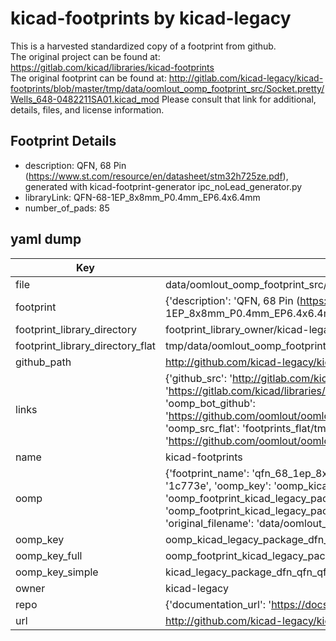 # kicad-footprints by kicad-legacy  
This is a harvested standardized copy of a footprint from github.  
The original project can be found at:  
https://gitlab.com/kicad/libraries/kicad-footprints  
The original footprint can be found at:
http://gitlab.com/kicad-legacy/kicad-footprints/blob/master/tmp/data/oomlout_oomp_footprint_src/Socket.pretty/Wells_648-0482211SA01.kicad_mod
Please consult that link for additional, details, files, and license information.  
## Footprint Details
* description: QFN, 68 Pin (https://www.st.com/resource/en/datasheet/stm32h725ze.pdf), generated with kicad-footprint-generator ipc_noLead_generator.py  
* libraryLink: QFN-68-1EP_8x8mm_P0.4mm_EP6.4x6.4mm  
* number_of_pads: 85  
## yaml dump  
| Key | Value |  
| --- | --- |  
| file | data/oomlout_oomp_footprint_src/kicad-footprints/Package_DFN_QFN.pretty/QFN-68-1EP_8x8mm_P0.4mm_EP6.4x6.4mm.kicad_mod |  
| footprint | {'description': 'QFN, 68 Pin (https://www.st.com/resource/en/datasheet/stm32h725ze.pdf), generated with kicad-footprint-generator ipc_noLead_generator.py', 'libraryLink': 'QFN-68-1EP_8x8mm_P0.4mm_EP6.4x6.4mm', 'number_of_pads': 85} |  
| footprint_library_directory | footprint_library_owner/kicad-legacy_kicad-footprints |  
| footprint_library_directory_flat | tmp/data/oomlout_oomp_footprint_src/footprints_flat/kicad_legacy_package_dfn_qfn_qfn_68_1ep_8x8mm_p0_4mm_ep6_4x6_4mm/working |  
| github_path | http://github.com/kicad-legacy/kicad-footprints/blob/master/tmp/data/oomlout_oomp_footprint_src/Package_DFN_QFN.pretty/QFN-68-1EP_8x8mm_P0.4mm_EP6.4x6.4mm.kicad_mod |  
| links | {'github_src': 'http://gitlab.com/kicad-legacy/kicad-footprints/blob/master/tmp/data/oomlout_oomp_footprint_src/Socket.pretty/Wells_648-0482211SA01.kicad_mod', 'github_src_repo': 'https://gitlab.com/kicad/libraries/kicad-footprints', 'oomp_bot': 'tmp/data/oomlout_oomp_footprint_src/footprints/kicad_legacy_package_dfn_qfn_qfn_68_1ep_8x8mm_p0_4mm_ep6_4x6_4mm/working', 'oomp_bot_github': 'https://github.com/oomlout/oomlout_oomp_footprint_bot/tree/main/tmp/data/oomlout_oomp_footprint_src/footprints/kicad_legacy_package_dfn_qfn_qfn_68_1ep_8x8mm_p0_4mm_ep6_4x6_4mm/working', 'oomp_src_flat': 'footprints_flat/tmp/data/oomlout_oomp_footprint_src/footprints_flat/kicad_legacy_package_dfn_qfn_qfn_68_1ep_8x8mm_p0_4mm_ep6_4x6_4mm/working', 'oomp_src_flat_github': 'https://github.com/oomlout/oomlout_oomp_footprint_src/tree/main/tmp/data/oomlout_oomp_footprint_src/footprints_flat/kicad_legacy_package_dfn_qfn_qfn_68_1ep_8x8mm_p0_4mm_ep6_4x6_4mm/working'} |  
| name | kicad-footprints |  
| oomp | {'footprint_name': 'qfn_68_1ep_8x8mm_p0_4mm_ep6_4x6_4mm', 'library_name': 'package_dfn_qfn', 'md5': '1c773ee940ed48c0174013f5cefe7d87', 'md5_10': '1c773ee940', 'md5_5': '1c773', 'md5_6': '1c773e', 'oomp_key': 'oomp_kicad_legacy_package_dfn_qfn_qfn_68_1ep_8x8mm_p0_4mm_ep6_4x6_4mm', 'oomp_key_extra': 'oomp_footprint_kicad_legacy_package_dfn_qfn_qfn_68_1ep_8x8mm_p0_4mm_ep6_4x6_4mm', 'oomp_key_full': 'oomp_footprint_kicad_legacy_package_dfn_qfn_qfn_68_1ep_8x8mm_p0_4mm_ep6_4x6_4mm_1c773e', 'oomp_key_simple': 'kicad_legacy_package_dfn_qfn_qfn_68_1ep_8x8mm_p0_4mm_ep6_4x6_4mm', 'original_filename': 'data/oomlout_oomp_footprint_src/kicad-footprints/Package_DFN_QFN.pretty/QFN-68-1EP_8x8mm_P0.4mm_EP6.4x6.4mm.kicad_mod', 'owner_name': 'kicad_legacy'} |  
| oomp_key | oomp_kicad_legacy_package_dfn_qfn_qfn_68_1ep_8x8mm_p0_4mm_ep6_4x6_4mm |  
| oomp_key_full | oomp_footprint_kicad_legacy_package_dfn_qfn_qfn_68_1ep_8x8mm_p0_4mm_ep6_4x6_4mm |  
| oomp_key_simple | kicad_legacy_package_dfn_qfn_qfn_68_1ep_8x8mm_p0_4mm_ep6_4x6_4mm |  
| owner | kicad-legacy |  
| repo | {'documentation_url': 'https://docs.github.com/rest/repos/repos#get-a-repository', 'message': 'Not Found'} |  
| url | http://github.com/kicad-legacy/kicad-footprints |  

